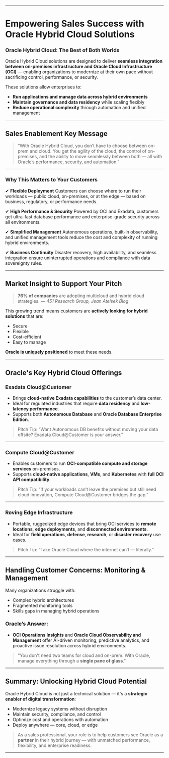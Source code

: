 
---

# **Empowering Sales Success with Oracle Hybrid Cloud Solutions**

### **Oracle Hybrid Cloud: The Best of Both Worlds**

Oracle Hybrid Cloud solutions are designed to deliver **seamless integration between on-premises infrastructure and Oracle Cloud Infrastructure (OCI)** — enabling organizations to modernize at their own pace without sacrificing control, performance, or security.

These solutions allow enterprises to:

* **Run applications and manage data across hybrid environments**
* **Maintain governance and data residency** while scaling flexibly
* **Reduce operational complexity** through automation and unified management

---

##  **Sales Enablement Key Message**

> “With Oracle Hybrid Cloud, you don’t have to choose between on-prem and cloud. You get the agility of the cloud, the control of on-premises, and the ability to move seamlessly between both — all with Oracle’s performance, security, and automation.”

---

###  **Why This Matters to Your Customers**

✔ **Flexible Deployment**
Customers can choose where to run their workloads — public cloud, on-premises, or at the edge — based on business, regulatory, or performance needs.

✔ **High Performance & Security**
Powered by OCI and Exadata, customers get ultra-fast database performance and enterprise-grade security across all environments.

✔ **Simplified Management**
Autonomous operations, built-in observability, and unified management tools reduce the cost and complexity of running hybrid environments.

✔ **Business Continuity**
Disaster recovery, high availability, and seamless integration ensure uninterrupted operations and compliance with data sovereignty rules.

---

##  **Market Insight to Support Your Pitch**

> **76% of companies** are adopting multicloud and hybrid cloud strategies.
> *— 451 Research Group, Jean Atelsek Blog*

This growing trend means customers are **actively looking for hybrid solutions** that are:

* Secure
* Flexible
* Cost-efficient
* Easy to manage

**Oracle is uniquely positioned** to meet these needs.

---

##  **Oracle's Key Hybrid Cloud Offerings**

###  **Exadata Cloud\@Customer**

* Brings **cloud-native Exadata capabilities** to the customer’s data center.
* Ideal for regulated industries that require **data residency** and **low-latency performance**.
* Supports both **Autonomous Database** and **Oracle Database Enterprise Edition**.

>  Pitch Tip: “Want Autonomous DB benefits without moving your data offsite? Exadata Cloud\@Customer is your answer.”

---

###  **Compute Cloud\@Customer**

* Enables customers to run **OCI-compatible compute and storage services** on-premises.
* Supports **cloud-native applications**, **VMs**, and **Kubernetes** with **full OCI API compatibility**.

>  Pitch Tip: “If your workloads can’t leave the premises but still need cloud innovation, Compute Cloud\@Customer bridges the gap.”

---

###  **Roving Edge Infrastructure**

* Portable, ruggedized edge devices that bring OCI services to **remote locations**, **edge deployments**, and **disconnected environments**.
* Ideal for **field operations**, **defense**, **research**, or **disaster recovery** use cases.

>  Pitch Tip: “Take Oracle Cloud where the internet can’t — literally.”

---

##  **Handling Customer Concerns: Monitoring & Management**

Many organizations struggle with:

* Complex hybrid architectures
* Fragmented monitoring tools
* Skills gaps in managing hybrid operations

###  Oracle’s Answer:

* **OCI Operations Insights** and **Oracle Cloud Observability and Management** offer AI-driven monitoring, predictive analytics, and proactive issue resolution across hybrid environments.

>  "You don't need two teams for cloud and on-prem. With Oracle, manage everything through a **single pane of glass**."

---

##  **Summary: Unlocking Hybrid Cloud Potential**

Oracle Hybrid Cloud is not just a technical solution — it's a **strategic enabler of digital transformation**:

*  Modernize legacy systems without disruption
*  Maintain security, compliance, and control
*  Optimize cost and operations with automation
*  Deploy anywhere — core, cloud, or edge

> As a sales professional, your role is to help customers see Oracle as a **partner** in their hybrid journey — with unmatched performance, flexibility, and enterprise readiness.

---


